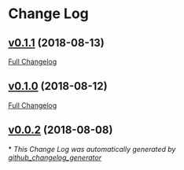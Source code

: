 # Change Log

## [v0.1.1](https://github.com/feathers-plus/json-schema-seeder/tree/v0.1.1) (2018-08-13)
[Full Changelog](https://github.com/feathers-plus/json-schema-seeder/compare/v0.1.0...v0.1.1)

## [v0.1.0](https://github.com/feathers-plus/json-schema-seeder/tree/v0.1.0) (2018-08-12)
[Full Changelog](https://github.com/feathers-plus/json-schema-seeder/compare/v0.0.2...v0.1.0)

## [v0.0.2](https://github.com/feathers-plus/json-schema-seeder/tree/v0.0.2) (2018-08-08)


\* *This Change Log was automatically generated by [github_changelog_generator](https://github.com/skywinder/Github-Changelog-Generator)*